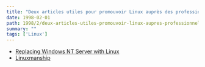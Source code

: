 ```yaml
---
title: "Deux articles utiles pour promouvoir Linux auprès des professionnels"
date: 1998-02-01
path: 1998/2/deux-articles-utiles-promouvoir-linux-aupres-professionnels
summary: ""
tags: ['Linux']
---
```


<UL>

<LI><A HREF="http://citv.unl.edu/linux/LinuxPresentation.html">Replacing Windows NT Server with Linux</A>

<LI><A HREF="http://electriclichen.com/people/dmarti/linuxmanship.html">Linuxmanship</A>

</UL>


